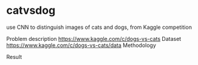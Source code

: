 # catvsdog
use CNN to distinguish images of cats and dogs, from Kaggle competition

Problem description
	https://www.kaggle.com/c/dogs-vs-cats
Dataset
	https://www.kaggle.com/c/dogs-vs-cats/data
Methodology
	
Result
